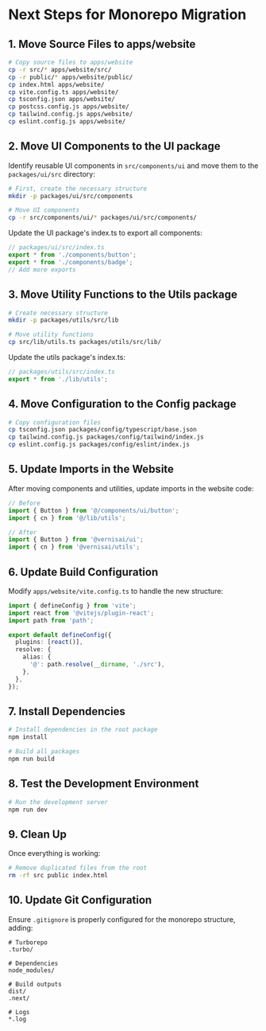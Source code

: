 # Next Steps for Monorepo Migration

## 1. Move Source Files to apps/website

```bash
# Copy source files to apps/website
cp -r src/* apps/website/src/
cp -r public/* apps/website/public/
cp index.html apps/website/
cp vite.config.ts apps/website/
cp tsconfig.json apps/website/
cp postcss.config.js apps/website/
cp tailwind.config.js apps/website/
cp eslint.config.js apps/website/
```

## 2. Move UI Components to the UI package

Identify reusable UI components in `src/components/ui` and move them to the `packages/ui/src` directory:

```bash
# First, create the necessary structure
mkdir -p packages/ui/src/components

# Move UI components
cp -r src/components/ui/* packages/ui/src/components/
```

Update the UI package's index.ts to export all components:

```typescript
// packages/ui/src/index.ts
export * from './components/button';
export * from './components/badge';
// Add more exports
```

## 3. Move Utility Functions to the Utils package

```bash
# Create necessary structure
mkdir -p packages/utils/src/lib

# Move utility functions
cp src/lib/utils.ts packages/utils/src/lib/
```

Update the utils package's index.ts:

```typescript
// packages/utils/src/index.ts
export * from './lib/utils';
```

## 4. Move Configuration to the Config package

```bash
# Copy configuration files
cp tsconfig.json packages/config/typescript/base.json
cp tailwind.config.js packages/config/tailwind/index.js
cp eslint.config.js packages/config/eslint/index.js
```

## 5. Update Imports in the Website

After moving components and utilities, update imports in the website code:

```typescript
// Before
import { Button } from '@/components/ui/button';
import { cn } from '@/lib/utils';

// After
import { Button } from '@vernisai/ui';
import { cn } from '@vernisai/utils';
```

## 6. Update Build Configuration

Modify `apps/website/vite.config.ts` to handle the new structure:

```typescript
import { defineConfig } from 'vite';
import react from '@vitejs/plugin-react';
import path from 'path';

export default defineConfig({
  plugins: [react()],
  resolve: {
    alias: {
      '@': path.resolve(__dirname, './src'),
    },
  },
});
```

## 7. Install Dependencies

```bash
# Install dependencies in the root package
npm install

# Build all packages
npm run build
```

## 8. Test the Development Environment

```bash
# Run the development server
npm run dev
```

## 9. Clean Up

Once everything is working:

```bash
# Remove duplicated files from the root
rm -rf src public index.html
```

## 10. Update Git Configuration

Ensure `.gitignore` is properly configured for the monorepo structure, adding:

```
# Turborepo
.turbo/

# Dependencies
node_modules/

# Build outputs
dist/
.next/

# Logs
*.log
```